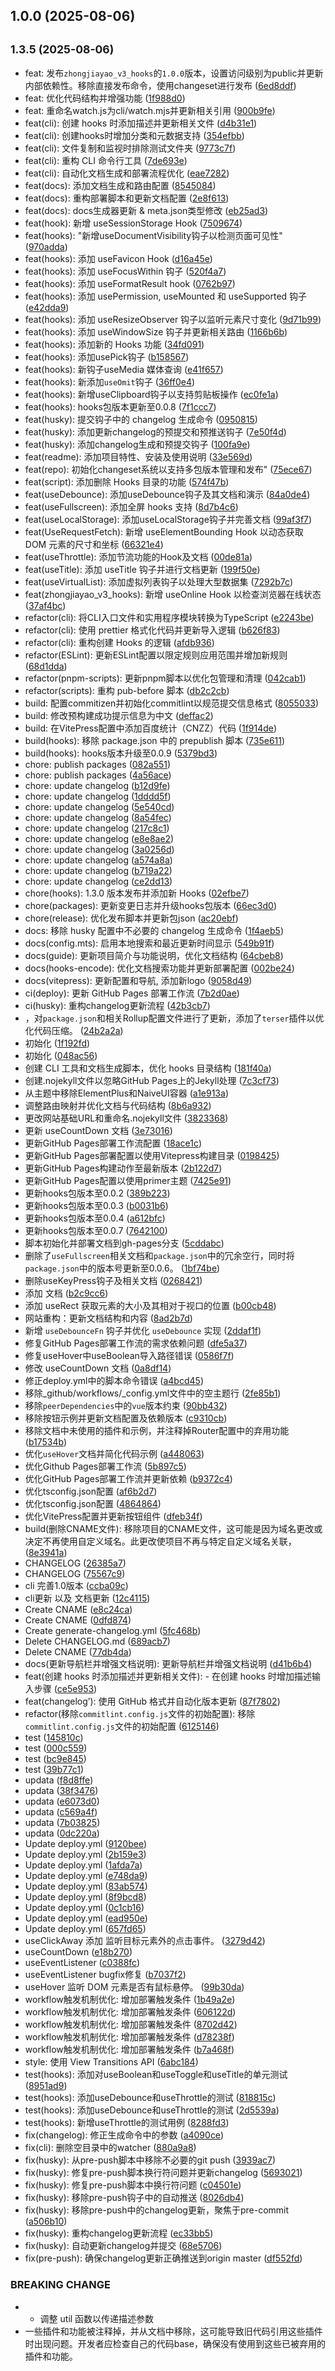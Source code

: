 ## 1.0.0 (2025-08-06)




## <small>1.3.5 (2025-08-06)</small>

* feat: 发布`zhongjiayao_v3_hooks`的`1.0.0`版本，设置访问级别为public并更新内部依赖性。移除直接发布命令，使用changeset进行发布 ([6ed8ddf](https://github.com/zjydipingxian/hooks-encode/commit/6ed8ddf))
* feat: 优化代码结构并增强功能 ([1f988d0](https://github.com/zjydipingxian/hooks-encode/commit/1f988d0))
* feat: 重命名watch.js为cli/watch.mjs并更新相关引用 ([900b9fe](https://github.com/zjydipingxian/hooks-encode/commit/900b9fe))
* feat(cli): 创建 hooks 时添加描述并更新相关文件 ([d4b31e1](https://github.com/zjydipingxian/hooks-encode/commit/d4b31e1))
* feat(cli): 创建hooks时增加分类和元数据支持 ([354efbb](https://github.com/zjydipingxian/hooks-encode/commit/354efbb))
* feat(cli): 文件复制和监视时排除测试文件夹 ([9773c7f](https://github.com/zjydipingxian/hooks-encode/commit/9773c7f))
* feat(cli): 重构 CLI 命令行工具 ([7de693e](https://github.com/zjydipingxian/hooks-encode/commit/7de693e))
* feat(cli): 自动化文档生成和部署流程优化 ([eae7282](https://github.com/zjydipingxian/hooks-encode/commit/eae7282))
* feat(docs): 添加文档生成和路由配置 ([8545084](https://github.com/zjydipingxian/hooks-encode/commit/8545084))
* feat(docs): 重构部署脚本和更新文档配置 ([2e8f613](https://github.com/zjydipingxian/hooks-encode/commit/2e8f613))
* feat(docs): docs生成器更新 & meta.json类型修改 ([eb25ad3](https://github.com/zjydipingxian/hooks-encode/commit/eb25ad3))
* feat(hook): 新增 useSessionStorage Hook ([7509674](https://github.com/zjydipingxian/hooks-encode/commit/7509674))
* feat(hooks): "新增useDocumentVisibility钩子以检测页面可见性" ([970adda](https://github.com/zjydipingxian/hooks-encode/commit/970adda))
* feat(hooks): 添加 useFavicon Hook ([d16a45e](https://github.com/zjydipingxian/hooks-encode/commit/d16a45e))
* feat(hooks): 添加 useFocusWithin 钩子 ([520f4a7](https://github.com/zjydipingxian/hooks-encode/commit/520f4a7))
* feat(hooks): 添加 useFormatResult hook ([0762b97](https://github.com/zjydipingxian/hooks-encode/commit/0762b97))
* feat(hooks): 添加 usePermission, useMounted 和 useSupported 钩子 ([e42dda9](https://github.com/zjydipingxian/hooks-encode/commit/e42dda9))
* feat(hooks): 添加 useResizeObserver 钩子以监听元素尺寸变化 ([9d71b99](https://github.com/zjydipingxian/hooks-encode/commit/9d71b99))
* feat(hooks): 添加 useWindowSize 钩子并更新相关路由 ([1166b6b](https://github.com/zjydipingxian/hooks-encode/commit/1166b6b))
* feat(hooks): 添加新的 Hooks 功能 ([34fd091](https://github.com/zjydipingxian/hooks-encode/commit/34fd091))
* feat(hooks): 添加usePick钩子 ([b158567](https://github.com/zjydipingxian/hooks-encode/commit/b158567))
* feat(hooks): 新钩子useMedia 媒体查询 ([e41f657](https://github.com/zjydipingxian/hooks-encode/commit/e41f657))
* feat(hooks): 新添加`useOmit`钩子 ([36ff0e4](https://github.com/zjydipingxian/hooks-encode/commit/36ff0e4))
* feat(hooks): 新增useClipboard钩子以支持剪贴板操作 ([ec0fe1a](https://github.com/zjydipingxian/hooks-encode/commit/ec0fe1a))
* feat(hooks): hooks包版本更新至0.0.8 ([7f1ccc7](https://github.com/zjydipingxian/hooks-encode/commit/7f1ccc7))
* feat(husky): 提交钩子中的 changelog 生成命令 ([0950815](https://github.com/zjydipingxian/hooks-encode/commit/0950815))
* feat(husky): 添加更新changelog的预提交和预推送钩子 ([7e50f4d](https://github.com/zjydipingxian/hooks-encode/commit/7e50f4d))
* feat(husky): 添加changelog生成和预提交钩子 ([100fa9e](https://github.com/zjydipingxian/hooks-encode/commit/100fa9e))
* feat(readme): 添加项目特性、安装及使用说明 ([33e569d](https://github.com/zjydipingxian/hooks-encode/commit/33e569d))
* feat(repo): 初始化changeset系统以支持多包版本管理和发布" ([75ece67](https://github.com/zjydipingxian/hooks-encode/commit/75ece67))
* feat(script): 添加删除 Hooks 目录的功能 ([574f47b](https://github.com/zjydipingxian/hooks-encode/commit/574f47b))
* feat(useDebounce): 添加useDebounce钩子及其文档和演示 ([84a0de4](https://github.com/zjydipingxian/hooks-encode/commit/84a0de4))
* feat(useFullscreen): 添加全屏 hooks 支持 ([8d7b4c6](https://github.com/zjydipingxian/hooks-encode/commit/8d7b4c6))
* feat(useLocalStorage): 添加useLocalStorage钩子并完善文档 ([99af3f7](https://github.com/zjydipingxian/hooks-encode/commit/99af3f7))
* feat(UseRequestFetch): 新增 useElementBounding Hook 以动态获取 DOM 元素的尺寸和坐标 ([66321e4](https://github.com/zjydipingxian/hooks-encode/commit/66321e4))
* feat(useThrottle): 添加节流功能的Hook及文档 ([00de81a](https://github.com/zjydipingxian/hooks-encode/commit/00de81a))
* feat(useTitle): 添加 useTitle 钩子并进行文档更新 ([199f50e](https://github.com/zjydipingxian/hooks-encode/commit/199f50e))
* feat(useVirtualList): 添加虚拟列表钩子以处理大型数据集 ([7292b7c](https://github.com/zjydipingxian/hooks-encode/commit/7292b7c))
* feat(zhongjiayao_v3_hooks): 新增 useOnline Hook 以检查浏览器在线状态 ([37af4bc](https://github.com/zjydipingxian/hooks-encode/commit/37af4bc))
* refactor(cli): 将CLI入口文件和实用程序模块转换为TypeScript ([e2243be](https://github.com/zjydipingxian/hooks-encode/commit/e2243be))
* refactor(cli): 使用 prettier 格式化代码并更新导入逻辑 ([b626f83](https://github.com/zjydipingxian/hooks-encode/commit/b626f83))
* refactor(cli): 重构创建 Hooks 的逻辑 ([afdb936](https://github.com/zjydipingxian/hooks-encode/commit/afdb936))
* refactor(ESLint): 更新ESLint配置以限定规则应用范围并增加新规则 ([68d1dda](https://github.com/zjydipingxian/hooks-encode/commit/68d1dda))
* refactor(pnpm-scripts): 更新pnpm脚本以优化包管理和清理 ([042cab1](https://github.com/zjydipingxian/hooks-encode/commit/042cab1))
* refactor(scripts): 重构 pub-before 脚本 ([db2c2cb](https://github.com/zjydipingxian/hooks-encode/commit/db2c2cb))
* build: 配置commitizen并初始化commitlint以规范提交信息格式 ([8055033](https://github.com/zjydipingxian/hooks-encode/commit/8055033))
* build: 修改预构建成功提示信息为中文 ([deffac2](https://github.com/zjydipingxian/hooks-encode/commit/deffac2))
* build: 在VitePress配置中添加百度统计（CNZZ）代码 ([1f914de](https://github.com/zjydipingxian/hooks-encode/commit/1f914de))
* build(hooks): 移除 package.json 中的 prepublish 脚本 ([735e611](https://github.com/zjydipingxian/hooks-encode/commit/735e611))
* build(hooks): hooks版本升级至0.0.9 ([5379bd3](https://github.com/zjydipingxian/hooks-encode/commit/5379bd3))
* chore: publish packages ([082a551](https://github.com/zjydipingxian/hooks-encode/commit/082a551))
* chore: publish packages ([4a56ace](https://github.com/zjydipingxian/hooks-encode/commit/4a56ace))
* chore: update changelog ([b12d9fe](https://github.com/zjydipingxian/hooks-encode/commit/b12d9fe))
* chore: update changelog ([1dddd5f](https://github.com/zjydipingxian/hooks-encode/commit/1dddd5f))
* chore: update changelog ([5e540cd](https://github.com/zjydipingxian/hooks-encode/commit/5e540cd))
* chore: update changelog ([8a54fec](https://github.com/zjydipingxian/hooks-encode/commit/8a54fec))
* chore: update changelog ([217c8c1](https://github.com/zjydipingxian/hooks-encode/commit/217c8c1))
* chore: update changelog ([e8e8ae2](https://github.com/zjydipingxian/hooks-encode/commit/e8e8ae2))
* chore: update changelog ([3a0256d](https://github.com/zjydipingxian/hooks-encode/commit/3a0256d))
* chore: update changelog ([a574a8a](https://github.com/zjydipingxian/hooks-encode/commit/a574a8a))
* chore: update changelog ([b719a22](https://github.com/zjydipingxian/hooks-encode/commit/b719a22))
* chore: update changelog ([ce2dd13](https://github.com/zjydipingxian/hooks-encode/commit/ce2dd13))
* chore(hooks): 1.3.0 版本发布并添加新 Hooks ([02efbe7](https://github.com/zjydipingxian/hooks-encode/commit/02efbe7))
* chore(packages): 更新变更日志并升级hooks包版本 ([66ec3d0](https://github.com/zjydipingxian/hooks-encode/commit/66ec3d0))
* chore(release): 优化发布脚本并更新包json ([ac20ebf](https://github.com/zjydipingxian/hooks-encode/commit/ac20ebf))
* docs: 移除 husky 配置中不必要的 changelog 生成命令 ([1f4aeb5](https://github.com/zjydipingxian/hooks-encode/commit/1f4aeb5))
* docs(config.mts): 启用本地搜索和最近更新时间显示 ([549b91f](https://github.com/zjydipingxian/hooks-encode/commit/549b91f))
* docs(guide): 更新项目简介与功能说明，优化文档结构 ([64cbeb8](https://github.com/zjydipingxian/hooks-encode/commit/64cbeb8))
* docs(hooks-encode): 优化文档搜索功能并更新部署配置 ([002be24](https://github.com/zjydipingxian/hooks-encode/commit/002be24))
* docs(vitepress): 更新配置和导航, 添加新logo ([9058d49](https://github.com/zjydipingxian/hooks-encode/commit/9058d49))
* ci(deploy): 更新 GitHub Pages 部署工作流 ([7b2d0ae](https://github.com/zjydipingxian/hooks-encode/commit/7b2d0ae))
* ci(husky): 重构changelog更新流程 ([42b3cb7](https://github.com/zjydipingxian/hooks-encode/commit/42b3cb7))
* ，对`package.json`和相关Rollup配置文件进行了更新，添加了`terser`插件以优化代码压缩。 ([24b2a2a](https://github.com/zjydipingxian/hooks-encode/commit/24b2a2a))
* 初始化 ([1f192fd](https://github.com/zjydipingxian/hooks-encode/commit/1f192fd))
* 初始化 ([048ac56](https://github.com/zjydipingxian/hooks-encode/commit/048ac56))
* 创建 CLI 工具和文档生成脚本，优化 hooks 目录结构 ([181f40a](https://github.com/zjydipingxian/hooks-encode/commit/181f40a))
* 创建.nojekyll文件以忽略GitHub Pages上的Jekyll处理 ([7c3cf73](https://github.com/zjydipingxian/hooks-encode/commit/7c3cf73))
* 从主题中移除ElementPlus和NaiveUI容器 ([a1e913a](https://github.com/zjydipingxian/hooks-encode/commit/a1e913a))
* 调整路由映射并优化文档与代码结构 ([8b6a932](https://github.com/zjydipingxian/hooks-encode/commit/8b6a932))
* 更改网站基础URL和重命名.nojekyll文件 ([3823368](https://github.com/zjydipingxian/hooks-encode/commit/3823368))
* 更新  useCountDown 文档 ([3e73016](https://github.com/zjydipingxian/hooks-encode/commit/3e73016))
* 更新GitHub Pages部署工作流配置 ([18ace1c](https://github.com/zjydipingxian/hooks-encode/commit/18ace1c))
* 更新GitHub Pages部署配置以使用Vitepress构建目录 ([0198425](https://github.com/zjydipingxian/hooks-encode/commit/0198425))
* 更新GitHub Pages构建动作至最新版本 ([2b122d7](https://github.com/zjydipingxian/hooks-encode/commit/2b122d7))
* 更新GitHub Pages配置以使用primer主题 ([7425e91](https://github.com/zjydipingxian/hooks-encode/commit/7425e91))
* 更新hooks包版本至0.0.2 ([389b223](https://github.com/zjydipingxian/hooks-encode/commit/389b223))
* 更新hooks包版本至0.0.3 ([b0031b6](https://github.com/zjydipingxian/hooks-encode/commit/b0031b6))
* 更新hooks包版本至0.0.4 ([a612bfc](https://github.com/zjydipingxian/hooks-encode/commit/a612bfc))
* 更新hooks包版本至0.0.7 ([7642100](https://github.com/zjydipingxian/hooks-encode/commit/7642100))
* 脚本初始化并部署文档到gh-pages分支 ([5cddabc](https://github.com/zjydipingxian/hooks-encode/commit/5cddabc))
* 删除了`useFullscreen`相关文档和`package.json`中的冗余空行，同时将`package.json`中的版本号更新至0.0.6。 ([1bf74be](https://github.com/zjydipingxian/hooks-encode/commit/1bf74be))
* 删除useKeyPress钩子及相关文档 ([0268421](https://github.com/zjydipingxian/hooks-encode/commit/0268421))
* 添加 文档 ([b2c9cc6](https://github.com/zjydipingxian/hooks-encode/commit/b2c9cc6))
* 添加 useRect  获取元素的大小及其相对于视口的位置 ([b00cb48](https://github.com/zjydipingxian/hooks-encode/commit/b00cb48))
* 网站重构：更新文档结构和内容 ([8ad2b7d](https://github.com/zjydipingxian/hooks-encode/commit/8ad2b7d))
* 新增 `useDebounceFn` 钩子并优化 `useDebounce` 实现 ([2ddaf1f](https://github.com/zjydipingxian/hooks-encode/commit/2ddaf1f))
* 修复GitHub Pages部署工作流的需求依赖问题 ([dfe5a37](https://github.com/zjydipingxian/hooks-encode/commit/dfe5a37))
* 修复useHover中useBoolean导入路径错误 ([0586f7f](https://github.com/zjydipingxian/hooks-encode/commit/0586f7f))
* 修改 useCountDown 文档 ([0a8df14](https://github.com/zjydipingxian/hooks-encode/commit/0a8df14))
* 修正deploy.yml中的脚本命令错误 ([a4bcd45](https://github.com/zjydipingxian/hooks-encode/commit/a4bcd45))
* 移除_github/workflows/_config.yml文件中的空主题行 ([2fe85b1](https://github.com/zjydipingxian/hooks-encode/commit/2fe85b1))
* 移除`peerDependencies`中的`vue`版本约束 ([90bb432](https://github.com/zjydipingxian/hooks-encode/commit/90bb432))
* 移除按钮示例并更新文档配置及依赖版本 ([c9310cb](https://github.com/zjydipingxian/hooks-encode/commit/c9310cb))
* 移除文档中未使用的插件和示例，并注释掉Router配置中的弃用功能 ([b17534b](https://github.com/zjydipingxian/hooks-encode/commit/b17534b))
* 优化`useHover`文档并简化代码示例 ([a448063](https://github.com/zjydipingxian/hooks-encode/commit/a448063))
* 优化Github Pages部署工作流 ([5b897c5](https://github.com/zjydipingxian/hooks-encode/commit/5b897c5))
* 优化GitHub Pages部署工作流并更新依赖 ([b9372c4](https://github.com/zjydipingxian/hooks-encode/commit/b9372c4))
* 优化tsconfig.json配置 ([af6b2d7](https://github.com/zjydipingxian/hooks-encode/commit/af6b2d7))
* 优化tsconfig.json配置 ([4864864](https://github.com/zjydipingxian/hooks-encode/commit/4864864))
* 优化VitePress配置并更新按钮组件 ([dfeb34f](https://github.com/zjydipingxian/hooks-encode/commit/dfeb34f))
* build(删除CNAME文件): 移除项目的CNAME文件，这可能是因为域名更改或决定不再使用自定义域名。此更改使项目不再与特定自定义域名关联， ([8e3941a](https://github.com/zjydipingxian/hooks-encode/commit/8e3941a))
* CHANGELOG ([26385a7](https://github.com/zjydipingxian/hooks-encode/commit/26385a7))
* CHANGELOG ([75567c9](https://github.com/zjydipingxian/hooks-encode/commit/75567c9))
* cli 完善1.0版本 ([ccba09c](https://github.com/zjydipingxian/hooks-encode/commit/ccba09c))
* cli更新 以及 文档更新 ([12c4115](https://github.com/zjydipingxian/hooks-encode/commit/12c4115))
* Create CNAME ([e8c24ca](https://github.com/zjydipingxian/hooks-encode/commit/e8c24ca))
* Create CNAME ([0dfd874](https://github.com/zjydipingxian/hooks-encode/commit/0dfd874))
* Create generate-changelog.yml ([5fc468b](https://github.com/zjydipingxian/hooks-encode/commit/5fc468b))
* Delete CHANGELOG.md ([689acb7](https://github.com/zjydipingxian/hooks-encode/commit/689acb7))
* Delete CNAME ([77db4da](https://github.com/zjydipingxian/hooks-encode/commit/77db4da))
* docs(更新导航栏并增强文档说明): 更新导航栏并增强文档说明 ([d41b6b4](https://github.com/zjydipingxian/hooks-encode/commit/d41b6b4))
* feat(创建 hooks 时添加描述并更新相关文件): - 在创建 hooks 时增加描述输入步骤 ([ce5e953](https://github.com/zjydipingxian/hooks-encode/commit/ce5e953))
* feat(changelog’): 使用 GitHub 格式并自动化版本更新 ([87f7802](https://github.com/zjydipingxian/hooks-encode/commit/87f7802))
* refactor(移除`commitlint.config.js`文件的初始配置): 移除`commitlint.config.js`文件的初始配置 ([6125146](https://github.com/zjydipingxian/hooks-encode/commit/6125146))
* test ([145810c](https://github.com/zjydipingxian/hooks-encode/commit/145810c))
* test ([000c559](https://github.com/zjydipingxian/hooks-encode/commit/000c559))
* test ([bc9e845](https://github.com/zjydipingxian/hooks-encode/commit/bc9e845))
* test ([39b77c1](https://github.com/zjydipingxian/hooks-encode/commit/39b77c1))
* updata ([f8d8ffe](https://github.com/zjydipingxian/hooks-encode/commit/f8d8ffe))
* updata ([38f3476](https://github.com/zjydipingxian/hooks-encode/commit/38f3476))
* updata ([e6073d0](https://github.com/zjydipingxian/hooks-encode/commit/e6073d0))
* updata ([c569a4f](https://github.com/zjydipingxian/hooks-encode/commit/c569a4f))
* updata ([7b03825](https://github.com/zjydipingxian/hooks-encode/commit/7b03825))
* updata ([0dc220a](https://github.com/zjydipingxian/hooks-encode/commit/0dc220a))
* Update deploy.yml ([9120bee](https://github.com/zjydipingxian/hooks-encode/commit/9120bee))
* Update deploy.yml ([2b159e3](https://github.com/zjydipingxian/hooks-encode/commit/2b159e3))
* Update deploy.yml ([1afda7a](https://github.com/zjydipingxian/hooks-encode/commit/1afda7a))
* Update deploy.yml ([e748da9](https://github.com/zjydipingxian/hooks-encode/commit/e748da9))
* Update deploy.yml ([83ab574](https://github.com/zjydipingxian/hooks-encode/commit/83ab574))
* Update deploy.yml ([8f9bcd8](https://github.com/zjydipingxian/hooks-encode/commit/8f9bcd8))
* Update deploy.yml ([0c1cb16](https://github.com/zjydipingxian/hooks-encode/commit/0c1cb16))
* Update deploy.yml ([ead950e](https://github.com/zjydipingxian/hooks-encode/commit/ead950e))
* Update deploy.yml ([657fd65](https://github.com/zjydipingxian/hooks-encode/commit/657fd65))
* useClickAway  添加 监听目标元素外的点击事件。 ([3279d42](https://github.com/zjydipingxian/hooks-encode/commit/3279d42))
* useCountDown ([e18b270](https://github.com/zjydipingxian/hooks-encode/commit/e18b270))
* useEventListener ([c0388fc](https://github.com/zjydipingxian/hooks-encode/commit/c0388fc))
* useEventListener bugfix修复 ([b7037f2](https://github.com/zjydipingxian/hooks-encode/commit/b7037f2))
* useHover  监听 DOM 元素是否有鼠标悬停。 ([99b30da](https://github.com/zjydipingxian/hooks-encode/commit/99b30da))
* workflow触发机制优化: 增加部署触发条件 ([1b49a2e](https://github.com/zjydipingxian/hooks-encode/commit/1b49a2e))
* workflow触发机制优化: 增加部署触发条件 ([606122d](https://github.com/zjydipingxian/hooks-encode/commit/606122d))
* workflow触发机制优化: 增加部署触发条件 ([8702d42](https://github.com/zjydipingxian/hooks-encode/commit/8702d42))
* workflow触发机制优化: 增加部署触发条件 ([d78238f](https://github.com/zjydipingxian/hooks-encode/commit/d78238f))
* workflow触发机制优化: 增加部署触发条件 ([b7a468f](https://github.com/zjydipingxian/hooks-encode/commit/b7a468f))
* style: 使用 View Transitions API ([6abc184](https://github.com/zjydipingxian/hooks-encode/commit/6abc184))
* test(hooks): 添加对useBoolean和useToggle和useTitle的单元测试 ([8951ad9](https://github.com/zjydipingxian/hooks-encode/commit/8951ad9))
* test(hooks): 添加useDebounce和useThrottle的测试 ([818815c](https://github.com/zjydipingxian/hooks-encode/commit/818815c))
* test(hooks): 添加useDebounce和useThrottle的测试 ([2d5539a](https://github.com/zjydipingxian/hooks-encode/commit/2d5539a))
* test(hooks): 新增useThrottle的测试用例 ([8288fd3](https://github.com/zjydipingxian/hooks-encode/commit/8288fd3))
* fix(changelog): 修正生成命令中的参数 ([a4090ce](https://github.com/zjydipingxian/hooks-encode/commit/a4090ce))
* fix(cli): 删除空目录中的watcher ([880a9a8](https://github.com/zjydipingxian/hooks-encode/commit/880a9a8))
* fix(husky): 从pre-push脚本中移除不必要的git push ([3939ac7](https://github.com/zjydipingxian/hooks-encode/commit/3939ac7))
* fix(husky): 修复pre-push脚本换行符问题并更新changelog ([5693021](https://github.com/zjydipingxian/hooks-encode/commit/5693021))
* fix(husky): 修复pre-push脚本中换行符问题 ([c04501e](https://github.com/zjydipingxian/hooks-encode/commit/c04501e))
* fix(husky): 移除pre-push钩子中的自动推送 ([8026db4](https://github.com/zjydipingxian/hooks-encode/commit/8026db4))
* fix(husky): 移除pre-push中的changelog更新，聚焦于pre-commit ([a506b10](https://github.com/zjydipingxian/hooks-encode/commit/a506b10))
* fix(husky): 重构changelog更新流程 ([ec33bb5](https://github.com/zjydipingxian/hooks-encode/commit/ec33bb5))
* fix(husky): 自动更新changelog并提交 ([68e5706](https://github.com/zjydipingxian/hooks-encode/commit/68e5706))
* fix(pre-push): 确保changelog更新正确推送到origin master ([df552fd](https://github.com/zjydipingxian/hooks-encode/commit/df552fd))


### BREAKING CHANGE

* - 调整 util 函数以传递描述参数
* 一些插件和功能被注释掉，并从文档中移除，这可能导致旧代码引用这些插件时出现问题。开发者应检查自己的代码base，确保没有使用到这些已被弃用的插件和功能。


